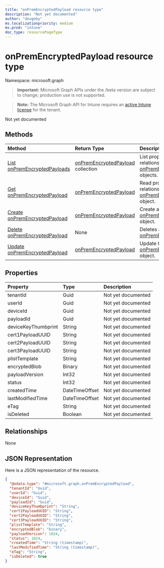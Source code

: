 ```yaml
---
title: "onPremEncryptedPayload resource type"
description: "Not yet documented"
author: "dougeby"
ms.localizationpriority: medium
ms.prod: "intune"
doc_type: resourcePageType
---
```


# onPremEncryptedPayload resource type

Namespace: microsoft.graph

> **Important:** Microsoft Graph APIs under the /beta version are subject to change; production use is not supported.

> **Note:** The Microsoft Graph API for Intune requires an [active Intune license](https://go.microsoft.com/fwlink/?linkid=839381) for the tenant.

Not yet documented

## Methods
|Method|Return Type|Description|
|:---|:---|:---|
|[List onPremEncryptedPayloads](../api/intune-raimportcerts-onpremencryptedpayload-list.md)|[onPremEncryptedPayload](../resources/intune-raimportcerts-onpremencryptedpayload.md) collection|List properties and relationships of the [onPremEncryptedPayload](../resources/intune-raimportcerts-onpremencryptedpayload.md) objects.|
|[Get onPremEncryptedPayload](../api/intune-raimportcerts-onpremencryptedpayload-get.md)|[onPremEncryptedPayload](../resources/intune-raimportcerts-onpremencryptedpayload.md)|Read properties and relationships of the [onPremEncryptedPayload](../resources/intune-raimportcerts-onpremencryptedpayload.md) object.|
|[Create onPremEncryptedPayload](../api/intune-raimportcerts-onpremencryptedpayload-create.md)|[onPremEncryptedPayload](../resources/intune-raimportcerts-onpremencryptedpayload.md)|Create a new [onPremEncryptedPayload](../resources/intune-raimportcerts-onpremencryptedpayload.md) object.|
|[Delete onPremEncryptedPayload](../api/intune-raimportcerts-onpremencryptedpayload-delete.md)|None|Deletes a [onPremEncryptedPayload](../resources/intune-raimportcerts-onpremencryptedpayload.md).|
|[Update onPremEncryptedPayload](../api/intune-raimportcerts-onpremencryptedpayload-update.md)|[onPremEncryptedPayload](../resources/intune-raimportcerts-onpremencryptedpayload.md)|Update the properties of a [onPremEncryptedPayload](../resources/intune-raimportcerts-onpremencryptedpayload.md) object.|

## Properties
|Property|Type|Description|
|:---|:---|:---|
|tenantId|Guid|Not yet documented|
|userId|Guid|Not yet documented|
|deviceId|Guid|Not yet documented|
|payloadId|Guid|Not yet documented|
|deviceKeyThumbprint|String|Not yet documented|
|cert1PayloadUUID|String|Not yet documented|
|cert2PayloadUUID|String|Not yet documented|
|cert3PayloadUUID|String|Not yet documented|
|plistTemplate|String|Not yet documented|
|encryptedBlob|Binary|Not yet documented|
|payloadVersion|Int32|Not yet documented|
|status|Int32|Not yet documented|
|createdTime|DateTimeOffset|Not yet documented|
|lastModifiedTime|DateTimeOffset|Not yet documented|
|eTag|String|Not yet documented|
|isDeleted|Boolean|Not yet documented|

## Relationships
None

## JSON Representation
Here is a JSON representation of the resource.
<!-- {
  "blockType": "resource",
  "keyProperty": "id",
  "@odata.type": "microsoft.graph.onPremEncryptedPayload"
}
-->
``` json
{
  "@odata.type": "#microsoft.graph.onPremEncryptedPayload",
  "tenantId": "Guid",
  "userId": "Guid",
  "deviceId": "Guid",
  "payloadId": "Guid",
  "deviceKeyThumbprint": "String",
  "cert1PayloadUUID": "String",
  "cert2PayloadUUID": "String",
  "cert3PayloadUUID": "String",
  "plistTemplate": "String",
  "encryptedBlob": "binary",
  "payloadVersion": 1024,
  "status": 1024,
  "createdTime": "String (timestamp)",
  "lastModifiedTime": "String (timestamp)",
  "eTag": "String",
  "isDeleted": true
}
```



